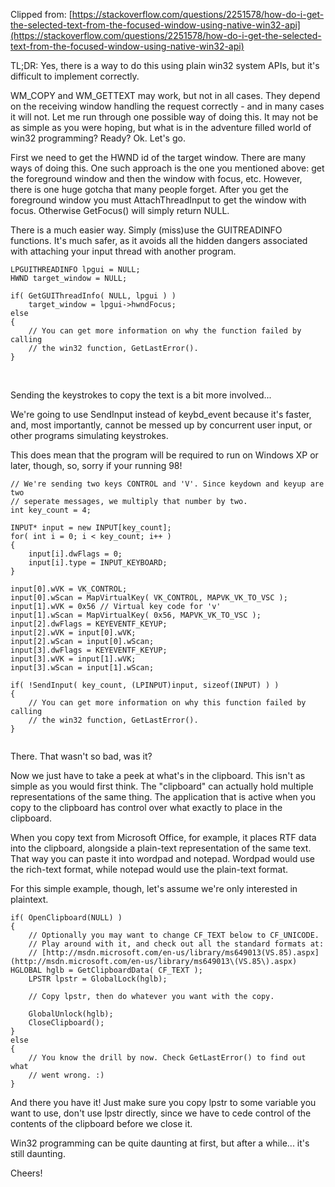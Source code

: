 Clipped from: [https://stackoverflow.com/questions/2251578/how-do-i-get-the-selected-text-from-the-focused-window-using-native-win32-api](https://stackoverflow.com/questions/2251578/how-do-i-get-the-selected-text-from-the-focused-window-using-native-win32-api)

TL;DR: Yes, there is a way to do this using plain win32 system APIs, but it's difficult to implement correctly.

WM_COPY and WM_GETTEXT may work, but not in all cases. They depend on the receiving window handling the request correctly - and in many cases it will not. Let me run through one possible way of doing this. It may not be as simple as you were hoping, but what is in the adventure filled world of win32 programming? Ready? Ok. Let's go.

First we need to get the HWND id of the target window. There are many ways of doing this. One such approach is the one you mentioned above: get the foreground window and then the window with focus, etc. However, there is one huge gotcha that many people forget. After you get the foreground window you must AttachThreadInput to get the window with focus. Otherwise GetFocus() will simply return NULL.

There is a much easier way. Simply (miss)use the GUITREADINFO functions. It's much safer, as it avoids all the hidden dangers associated with attaching your input thread with another program.

```
LPGUITHREADINFO lpgui = NULL;  
HWND target_window = NULL;  
  
if( GetGUIThreadInfo( NULL, lpgui ) )  
    target_window = lpgui->hwndFocus;  
else  
{  
    // You can get more information on why the function failed by calling  
    // the win32 function, GetLastError().  
}  
```
 

Sending the keystrokes to copy the text is a bit more involved...

We're going to use SendInput instead of keybd_event because it's faster, and, most importantly, cannot be messed up by concurrent user input, or other programs simulating keystrokes.

This does mean that the program will be required to run on Windows XP or later, though, so, sorry if your running 98!

```
// We're sending two keys CONTROL and 'V'. Since keydown and keyup are two  
// seperate messages, we multiply that number by two.  
int key_count = 4;  
  
INPUT* input = new INPUT[key_count];  
for( int i = 0; i < key_count; i++ )  
{  
    input[i].dwFlags = 0;  
    input[i].type = INPUT_KEYBOARD;  
}  
  
input[0].wVK = VK_CONTROL;  
input[0].wScan = MapVirtualKey( VK_CONTROL, MAPVK_VK_TO_VSC );  
input[1].wVK = 0x56 // Virtual key code for 'v'  
input[1].wScan = MapVirtualKey( 0x56, MAPVK_VK_TO_VSC );  
input[2].dwFlags = KEYEVENTF_KEYUP;  
input[2].wVK = input[0].wVK;  
input[2].wScan = input[0].wScan;  
input[3].dwFlags = KEYEVENTF_KEYUP;  
input[3].wVK = input[1].wVK;  
input[3].wScan = input[1].wScan;  
  
if( !SendInput( key_count, (LPINPUT)input, sizeof(INPUT) ) )  
{  
    // You can get more information on why this function failed by calling  
    // the win32 function, GetLastError().  
}  
 
```

There. That wasn't so bad, was it?

Now we just have to take a peek at what's in the clipboard. This isn't as simple as you would first think. The "clipboard" can actually hold multiple representations of the same thing. The application that is active when you copy to the clipboard has control over what exactly to place in the clipboard.

When you copy text from Microsoft Office, for example, it places RTF data into the clipboard, alongside a plain-text representation of the same text. That way you can paste it into wordpad and notepad. Wordpad would use the rich-text format, while notepad would use the plain-text format.

For this simple example, though, let's assume we're only interested in plaintext.

```
if( OpenClipboard(NULL) )  
{  
    // Optionally you may want to change CF_TEXT below to CF_UNICODE.  
    // Play around with it, and check out all the standard formats at:  
    // [http://msdn.microsoft.com/en-us/library/ms649013(VS.85).aspx](http://msdn.microsoft.com/en-us/library/ms649013\(VS.85\).aspx)    HGLOBAL hglb = GetClipboardData( CF_TEXT );  
    LPSTR lpstr = GlobalLock(hglb);  
  
    // Copy lpstr, then do whatever you want with the copy.  
  
    GlobalUnlock(hglb);  
    CloseClipboard();  
}  
else  
{  
    // You know the drill by now. Check GetLastError() to find out what  
    // went wrong. :)  
} 
```

And there you have it! Just make sure you copy lpstr to some variable you want to use, don't use lpstr directly, since we have to cede control of the contents of the clipboard before we close it.

Win32 programming can be quite daunting at first, but after a while... it's still daunting.

Cheers!